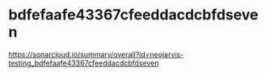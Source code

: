 # bdfefaafe43367cfeeddacdcbfdseven
https://sonarcloud.io/summary/overall?id=neojarvis-testing_bdfefaafe43367cfeeddacdcbfdseven
